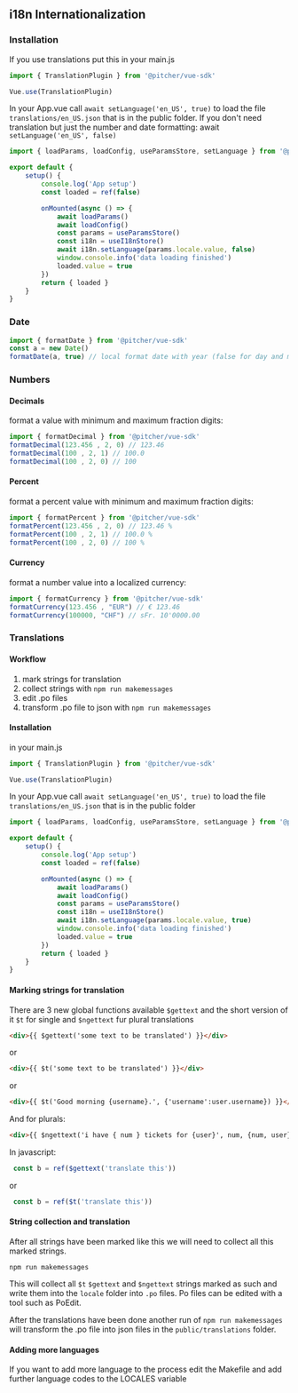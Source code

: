 
## i18n Internationalization

### Installation

If you use translations put this in your main.js

```javascript
import { TranslationPlugin } from '@pitcher/vue-sdk'

Vue.use(TranslationPlugin)
```

In your App.vue call `await setLanguage('en_US', true)` to load the file `translations/en_US.json` that is in the public folder.
If you don't need translation but just the number and date formatting: await `setLanguage('en_US', false)`

```javascript
import { loadParams, loadConfig, useParamsStore, setLanguage } from '@pitcher/vue-sdk'

export default {
    setup() {
        console.log('App setup')
        const loaded = ref(false)

        onMounted(async () => {
            await loadParams()
            await loadConfig()
            const params = useParamsStore()
            const i18n = useI18nStore()
            await i18n.setLanguage(params.locale.value, false)
            window.console.info('data loading finished')
            loaded.value = true
        })
        return { loaded }
    }
}
```


### Date

```javascript
import { formatDate } from '@pitcher/vue-sdk'
const a = new Date()
formatDate(a, true) // local format date with year (false for day and month only)
```

### Numbers

#### Decimals
format a value with minimum and maximum fraction digits:

```javascript
import { formatDecimal } from '@pitcher/vue-sdk'
formatDecimal(123.456 , 2, 0) // 123.46
formatDecimal(100 , 2, 1) // 100.0
formatDecimal(100 , 2, 0) // 100
```  

#### Percent
format a percent value with minimum and maximum fraction digits:
     
 ```javascript
 import { formatPercent } from '@pitcher/vue-sdk'
 formatPercent(123.456 , 2, 0) // 123.46 %
 formatPercent(100 , 2, 1) // 100.0 %
 formatPercent(100 , 2, 0) // 100 %
 ```  

#### Currency
format a number value into a localized currency:
     
 ```javascript
 import { formatCurrency } from '@pitcher/vue-sdk'
 formatCurrency(123.456 , "EUR") // € 123.46 
 formatCurrency(100000, "CHF") // sFr. 10'0000.00

 ```  


### Translations


#### Workflow

1. mark strings for translation
2. collect strings with `npm run makemessages`
3. edit .po files
4. transform .po file to json with `npm run makemessages`


#### Installation

in your main.js

```javascript
import { TranslationPlugin } from '@pitcher/vue-sdk'

Vue.use(TranslationPlugin)
```

In your App.vue call `await setLanguage('en_US', true)` to load the file `translations/en_US.json` that is in the public folder

```javascript
import { loadParams, loadConfig, useParamsStore, setLanguage } from '@pitcher/vue-sdk'

export default {
    setup() {
        console.log('App setup')
        const loaded = ref(false)

        onMounted(async () => {
            await loadParams()
            await loadConfig()
            const params = useParamsStore()
            const i18n = useI18nStore()
            await i18n.setLanguage(params.locale.value, true)
            window.console.info('data loading finished')
            loaded.value = true
        })
        return { loaded }
    }
}

```

#### Marking strings for translation

There are 3 new global functions available `$gettext` and the short version of it `$t` for single and `$ngettext` fur plural translations

```html
<div>{{ $gettext('some text to be translated') }}</div>
```

or 

```html
<div>{{ $t('some text to be translated') }}</div>
```

or 

```html
<div>{{ $t('Good morning {username}.', {'username':user.username}) }}</div>
```


And for plurals:

```html
<div>{{ $ngettext('i have { num } tickets for {user}', num, {num, user}) }}</div>
```
In javascript:
```javascript
 const b = ref($gettext('translate this'))
```
or
```javascript
 const b = ref($t('translate this'))
```


#### String collection and translation

After all strings have been marked like this we will need to collect all this marked strings.

```
npm run makemessages
```

This will collect all `$t` `$gettext` and `$ngettext` strings marked as such and write
them into the `locale` folder into `.po` files. Po files can be edited with a tool such as PoEdit.

After the translations have been done another run of `npm run makemessages` will transform the .po file
into json files in the `public/translations` folder.

#### Adding more languages

If you want to add more language to the process edit the Makefile and add further language codes to
the LOCALES variable


